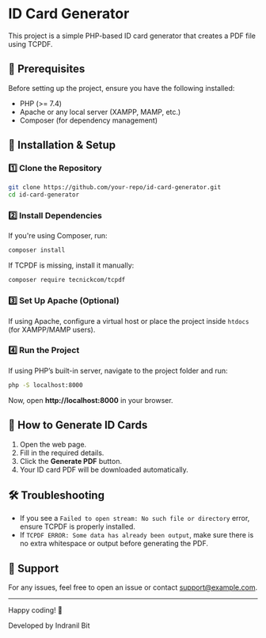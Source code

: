 # ID Card Generator

This project is a simple PHP-based ID card generator that creates a PDF file using TCPDF.

## 📌 Prerequisites
Before setting up the project, ensure you have the following installed:
- PHP (>= 7.4)
- Apache or any local server (XAMPP, MAMP, etc.)
- Composer (for dependency management)

## 🚀 Installation & Setup
### 1️⃣ Clone the Repository
```sh
git clone https://github.com/your-repo/id-card-generator.git
cd id-card-generator
```

### 2️⃣ Install Dependencies
If you're using Composer, run:
```sh
composer install
```

If TCPDF is missing, install it manually:
```sh
composer require tecnickcom/tcpdf
```

### 3️⃣ Set Up Apache (Optional)
If using Apache, configure a virtual host or place the project inside `htdocs` (for XAMPP/MAMP users).

### 4️⃣ Run the Project
If using PHP’s built-in server, navigate to the project folder and run:
```sh
php -S localhost:8000
```
Now, open **http://localhost:8000** in your browser.

## 📄 How to Generate ID Cards
1. Open the web page.
2. Fill in the required details.
3. Click the **Generate PDF** button.
4. Your ID card PDF will be downloaded automatically.

## 🛠 Troubleshooting
- If you see a `Failed to open stream: No such file or directory` error, ensure TCPDF is properly installed.
- If `TCPDF ERROR: Some data has already been output`, make sure there is no extra whitespace or output before generating the PDF.

## 📧 Support
For any issues, feel free to open an issue or contact support@example.com.

---
Happy coding! 🚀

Developed by Indranil Bit
